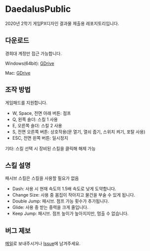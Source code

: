 # DaedalusPublic
2020년 2학기 게임PX디자인 결과물 제출용 레포지토리입니다.
## 다운로드
경희대 계정만 접근 가능합니다.

Windows(64bit): [GDrive](https://drive.google.com/file/d/1cakhcK2CVZF2f6HI4Ge5RFH3Zf-XTWNf/view?usp=sharing, "Windows")

Mac: [GDrive](https://drive.google.com/file/d/1BV8AD4chaY5PsGpkUpUlL_LyVr89BlzY/view?usp=sharing, "Mac")

## 조작 방법
게임패드를 지원합니다.
* W, Space, 전면 아래 버튼: 점프
* Q, 왼쪽 숄더: 스킬 1 사용
* E, 오른쪽 숄더: 스킬 2 사용
* S, 전면 오른쪽 버튼: 상호작용(문 열기, 열쇠 줍기, 스위치 켜기, 포탈 사용)
* ESC, 전면 왼쪽 버튼: 일시정지

기타: 스킬 선택 시 장비된 스킬을 클릭해 해제 가능

## 스킬 설명
패시브 스킬은 스킬을 사용할 필요가 없음
* Dash: 사용 시 현재 속도의 1.5배 속도로 낮게 도약합니다.
* Change Size: 사용 중 몸집이 작아지고 물건을 부술 수 있게 됩니다.
* Double Jump: 패시브. 점프 가능 횟수가 추가됩니다.
* Glide: 사용 중 받는 중력을 크게 줄입니다.
* Keep Jump: 패시브. 점프 높이가 높아지지만, 멈출 수 없습니다.

## 버그 제보
[메일](mailto:km19809@khu.ac.kr)로 보내주시거나 [Issue](https://github.com/GamePXDesign6/DaedalusPublic/issues)에 남겨주세요.

